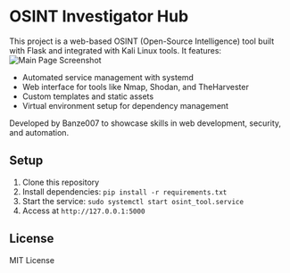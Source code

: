 # OSINT Investigator Hub
This project is a web-based OSINT (Open-Source Intelligence) tool built with Flask and integrated with Kali Linux tools. It features:
![Main Page Screenshot](screenshots:screenshot-main-page.jpg)
- Automated service management with systemd  
- Web interface for tools like Nmap, Shodan, and TheHarvester
- Custom templates and static assets
- Virtual environment setup for dependency management

Developed by Banze007 to showcase skills in web development, security, and automation.

## Setup
1. Clone this repository
2. Install dependencies: `pip install -r requirements.txt`
3. Start the service: `sudo systemctl start osint_tool.service`
4. Access at `http://127.0.0.1:5000`

## License
MIT License
